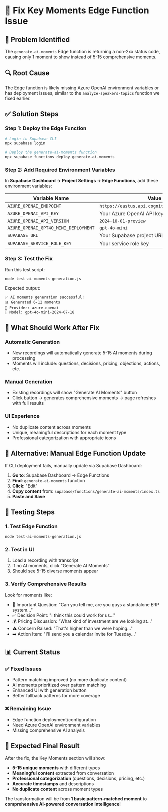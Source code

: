 # 🔧 Fix Key Moments Edge Function Issue

## 🚨 **Problem Identified**
The `generate-ai-moments` Edge function is returning a non-2xx status code, causing only 1 moment to show instead of 5-15 comprehensive moments.

## 🔍 **Root Cause**
The Edge function is likely missing Azure OpenAI environment variables or has deployment issues, similar to the `analyze-speakers-topics` function we fixed earlier.

## ✅ **Solution Steps**

### **Step 1: Deploy the Edge Function**
```powershell
# Login to Supabase CLI
npx supabase login

# Deploy the generate-ai-moments function
npx supabase functions deploy generate-ai-moments
```

### **Step 2: Add Required Environment Variables**
In **Supabase Dashboard → Project Settings → Edge Functions**, add these environment variables:

| Variable Name | Value |
|---------------|-------|
| `AZURE_OPENAI_ENDPOINT` | `https://eastus.api.cognitive.microsoft.com/` |
| `AZURE_OPENAI_API_KEY` | Your Azure OpenAI API key |
| `AZURE_OPENAI_API_VERSION` | `2024-10-01-preview` |
| `AZURE_OPENAI_GPT4O_MINI_DEPLOYMENT` | `gpt-4o-mini` |
| `SUPABASE_URL` | Your Supabase project URL |
| `SUPABASE_SERVICE_ROLE_KEY` | Your service role key |

### **Step 3: Test the Fix**
Run this test script:
```bash
node test-ai-moments-generation.js
```

Expected output:
```
✅ AI moments generation successful!
📊 Generated 6-12 moments
🤖 Provider: azure-openai
🧠 Model: gpt-4o-mini-2024-07-18
```

## 🎯 **What Should Work After Fix**

### **Automatic Generation**
- New recordings will automatically generate 5-15 AI moments during processing
- Moments will include: questions, decisions, pricing, objections, actions, etc.

### **Manual Generation**
- Existing recordings will show "Generate AI Moments" button
- Click button → generates comprehensive moments → page refreshes with full results

### **UI Experience**
- No duplicate content across moments
- Unique, meaningful descriptions for each moment type
- Professional categorization with appropriate icons

## 🔄 **Alternative: Manual Edge Function Update**

If CLI deployment fails, manually update via Supabase Dashboard:

1. **Go to**: Supabase Dashboard → Edge Functions
2. **Find**: `generate-ai-moments` function
3. **Click**: "Edit"
4. **Copy content** from: `supabase/functions/generate-ai-moments/index.ts`
5. **Paste and Save**

## 🧪 **Testing Steps**

### **1. Test Edge Function**
```bash
node test-ai-moments-generation.js
```

### **2. Test in UI**
1. Load a recording with transcript
2. If no AI moments, click "Generate AI Moments"
3. Should see 5-15 diverse moments appear

### **3. Verify Comprehensive Results**
Look for moments like:
- 🔵 Important Question: "Can you tell me, are you guys a standalone ERP system..."
- ✅ Decision Point: "I think this could work for us..."
- 💰 Pricing Discussion: "What kind of investment are we looking at..."
- ⚠️ Concern Raised: "That's higher than we were hoping..."
- ➡️ Action Item: "I'll send you a calendar invite for Tuesday..."

## 📊 **Current Status**

### **✅ Fixed Issues**
- Pattern matching improved (no more duplicate content)
- AI moments prioritized over pattern matching
- Enhanced UI with generation button
- Better fallback patterns for more coverage

### **❌ Remaining Issue**
- Edge function deployment/configuration
- Need Azure OpenAI environment variables
- Missing comprehensive AI analysis

## 🎉 **Expected Final Result**

After the fix, the Key Moments section will show:
- **5-15 unique moments** with different types
- **Meaningful content** extracted from conversation
- **Professional categorization** (questions, decisions, pricing, etc.)
- **Accurate timestamps** and descriptions
- **No duplicate content** across moment types

The transformation will be from **1 basic pattern-matched moment** to **comprehensive AI-powered conversation intelligence**!